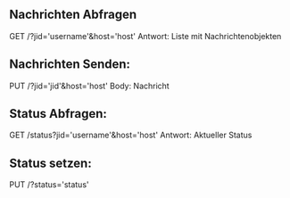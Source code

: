## Nachrichten Abfragen
GET /?jid='username'&host='host'
Antwort: Liste mit Nachrichtenobjekten

## Nachrichten Senden:
PUT /?jid='jid'&host='host'
Body: Nachricht

## Status Abfragen: 
GET /status?jid='username'&host='host'
Antwort: Aktueller Status

## Status setzen:
PUT /?status='status'
